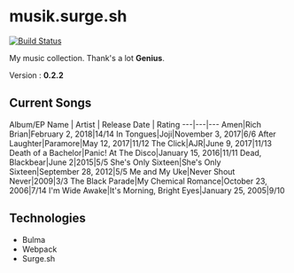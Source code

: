 # musik.surge.sh
[![Build Status](https://travis-ci.org/caxvis/musik.svg?branch=master)](https://travis-ci.org/caxvis/musik)

My music collection. Thank's a lot **Genius**.

Version : **0.2.2**

## Current Songs

Album/EP Name | Artist | Release Date | Rating
---|---|---
Amen|Rich Brian|February 2, 2018|14/14
In Tongues|Joji|November 3, 2017|6/6
After Laughter|Paramore|May 12, 2017|11/12
The Click|AJR|June 9, 2017|11/13
Death of a Bachelor|Panic! At The Disco|January 15, 2016|11/11
Dead, Blackbear|June 2|2015|5/5
She's Only Sixteen|She's Only Sixteen|September 28, 2012|5/5
Me and My Uke|Never Shout Never|2009|3/3
The Black Parade|My Chemical Romance|October 23, 2006|7/14
I'm Wide Awake|It's Morning, Bright Eyes|January 25, 2005|9/10

## Technologies

- Bulma
- Webpack
- Surge.sh
